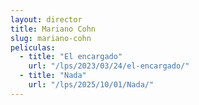```yaml
---
layout: director
title: Mariano Cohn
slug: mariano-cohn
peliculas:
  - title: "El encargado"
    url: "/lps/2023/03/24/el-encargado/"
  - title: "Nada"
    url: "/lps/2025/10/01/Nada/"
---
```


